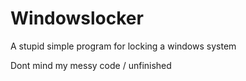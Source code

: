 # Windowslocker
A stupid simple program for locking a windows system 

Dont mind my messy code / unfinished
